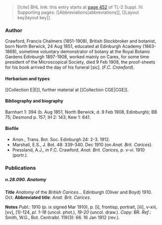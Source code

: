 > [!cite] BHL link: this entry starts at [page 452](https://www.biodiversitylibrary.org/item/103860#page/462/mode/1up) of TL-2 Suppl. IV.
> Supporting pages: [[Abbreviations|abbreviations]], [[Layout key|layout key]].

### Author

Crawford, Francis Chalmers (1851-1908), British Stockbroker and botanist, born North Berwick, 24 Aug 1851, educated at Edinburgh Academy (1863-1868), sometime voluntary demonstrator of botany at the Royal Botanic Gardens Edinburgh 1897-1908, worked mainly on Carex, for some time president of the Microscopical Society, died 9 Feb 1908, the proof-sheets for his book arrived the day of his funeral \[sic\]. (*F.C. Crawford*).

#### Herbarium and types

[[Collection E|E]], further material at [[Collection CGE|CGE]].

#### Bibliography and biography

Barnhart 1: 394 (b. Aug 1851, North Berwick, d. 9 Feb 1908, Edinburgh); BB 75; Desmond p. 157; IH 2: 143; Kew 1: 641.

#### Biofile

- Anon., Trans. Bot. Soc. Edinburgh 24: 2-3. 1912.
- Marshall, E.S., J. Bot. 48: 339-340. Dec 1910 (on *Anat. Brit. Carices*).
- Pressland, A.J., *in* F.C. Crawford, *Anat. Brit. Carices*, p. v-vi. 1910 (portr.).

### Publications

##### n.28.090. Anatomy

**Title**
*Anatomy* of the *British Carices*... Edinburgh (Oliver and Boyd) 1910. Oct.
**Abbreviated title**: *Anat*. *Brit. Carices*.

**Notes**
*Publ*.: 1910 (p. ix signed Mar 1910), p. \[i\], frontisp, portrait, \[iii\], v-xiii, \[xv\], \[1\]-124, *pl*.
*1-18* (uncol. phot.), *19-20* (uncol. draw.). *Copy*: BR.
*Ref*.: Smith, W.G., Bot. Centralbl. 119(3): 66. 16 Jan 1912 (rev.).

